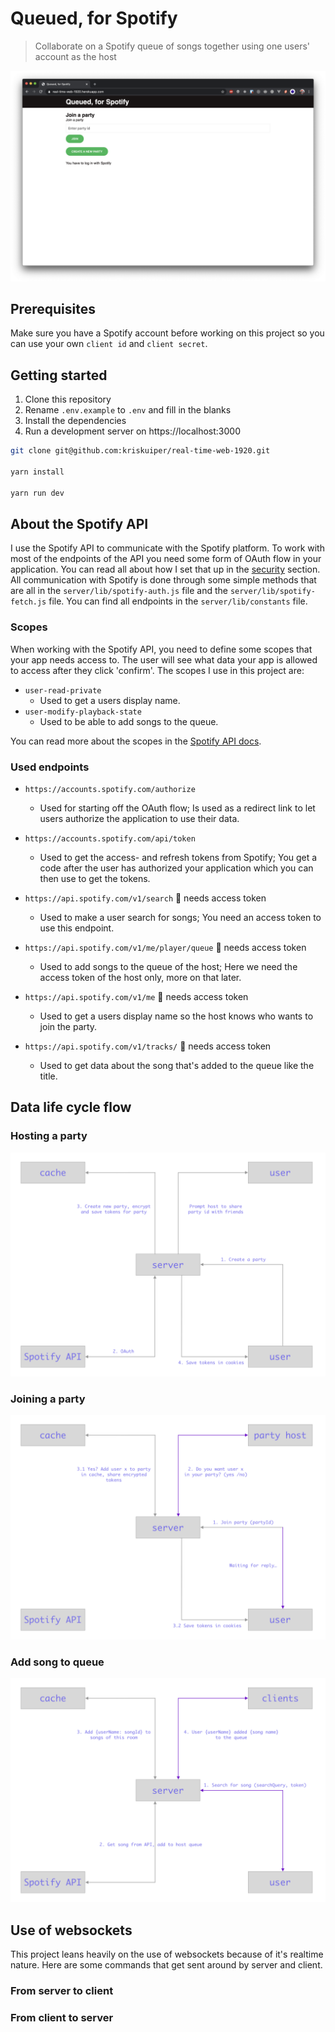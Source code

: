 # Queued, for Spotify
> Collaborate on a Spotify queue of songs together using one users' account as the host

![Homepage](assets/queued-homepage.png)

## Prerequisites
Make sure you have a Spotify account before working on this project so you can use your own `client id` and `client secret`.

## Getting started
1. Clone this repository
2. Rename `.env.example` to `.env` and fill in the blanks
3. Install the dependencies
4. Run a development server on https://localhost:3000

```bash
git clone git@github.com:kriskuiper/real-time-web-1920.git

yarn install

yarn run dev
```

## About the Spotify API
I use the Spotify API to communicate with the Spotify platform. To work with most of the endpoints of the API you need some form of OAuth flow in your application. You can read all about how I set that up in the [security](#security) section. All communication with Spotify is done through some simple methods that are all in the `server/lib/spotify-auth.js` file and the `server/lib/spotify-fetch.js` file. You can find all endpoints in the `server/lib/constants` file.

### Scopes
When working with the Spotify API, you need to define some scopes that your app needs access to. The user will see what data your app is allowed to access after they click 'confirm'. The scopes I use in this project are:
- `user-read-private`
	- Used to get a users display name.
- `user-modify-playback-state`
	- Used to be able to add songs to the queue.

You can read more about the scopes in the [Spotify API docs](https://developer.spotify.com/documentation/general/guides/scopes/).

### Used endpoints
- `https://accounts.spotify.com/authorize`
	- Used for starting off the OAuth flow; Is used as a redirect link to let users authorize the application to use their data.

- `https://accounts.spotify.com/api/token`
	- Used to get the access- and refresh tokens from Spotify; You get a code after the user has authorized your application which you can then use to get the tokens.

- `https://api.spotify.com/v1/search` :key: needs access token
	- Used to make a user search for songs; You need an access token to use this endpoint.

- `https://api.spotify.com/v1/me/player/queue` :key: needs access token
	- Used to add songs to the queue of the host; Here we need the access token of the host only, more on that later.

- `https://api.spotify.com/v1/me` :key: needs access token
	- Used to get a users display name so the host knows who wants to join the party.

- `https://api.spotify.com/v1/tracks/` :key: needs access token
	- Used to get data about the song that's added to the queue like the title.


## Data life cycle flow
### Hosting a party
![Hosting a party life cycle](assets/hosting-a-party.png)

### Joining a party
![Joining a party](assets/joining-a-party.png)

### Add song to queue
![Add song to queue](assets/add-song-to-queue.png)

## Use of websockets
This project leans heavily on the use of websockets because of it's realtime nature. Here are some commands that get sent around by server and client.

### From server to client
<!-- Some info -->

### From client to server
<!-- Some more info -->
